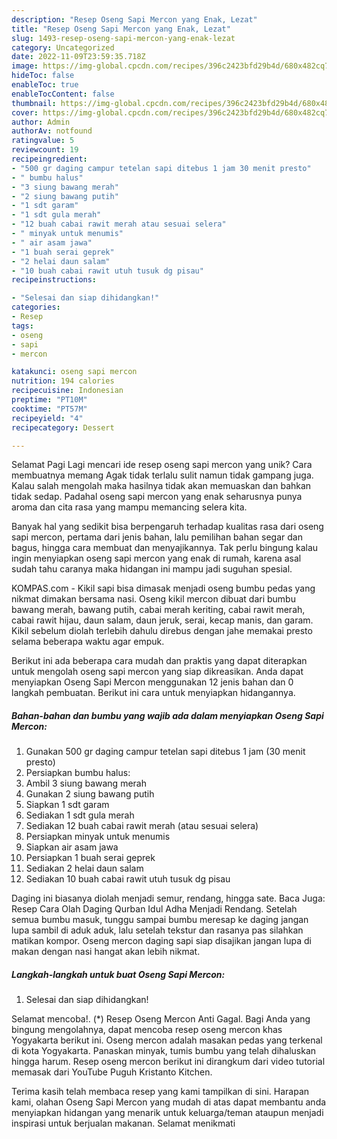 ```yaml
---
description: "Resep Oseng Sapi Mercon yang Enak, Lezat"
title: "Resep Oseng Sapi Mercon yang Enak, Lezat"
slug: 1493-resep-oseng-sapi-mercon-yang-enak-lezat
category: Uncategorized
date: 2022-11-09T23:59:35.718Z
image: https://img-global.cpcdn.com/recipes/396c2423bfd29b4d/680x482cq70/oseng-sapi-mercon-foto-resep-utama.jpg
hideToc: false
enableToc: true
enableTocContent: false
thumbnail: https://img-global.cpcdn.com/recipes/396c2423bfd29b4d/680x482cq70/oseng-sapi-mercon-foto-resep-utama.jpg
cover: https://img-global.cpcdn.com/recipes/396c2423bfd29b4d/680x482cq70/oseng-sapi-mercon-foto-resep-utama.jpg
author: Admin
authorAv: notfound
ratingvalue: 5
reviewcount: 19
recipeingredient:
- "500 gr daging campur tetelan sapi ditebus 1 jam 30 menit presto"
- " bumbu halus"
- "3 siung bawang merah"
- "2 siung bawang putih"
- "1 sdt garam"
- "1 sdt gula merah"
- "12 buah cabai rawit merah atau sesuai selera"
- " minyak untuk menumis"
- " air asam jawa"
- "1 buah serai geprek"
- "2 helai daun salam"
- "10 buah cabai rawit utuh tusuk dg pisau"
recipeinstructions:

- "Selesai dan siap dihidangkan!"
categories:
- Resep
tags:
- oseng
- sapi
- mercon

katakunci: oseng sapi mercon 
nutrition: 194 calories
recipecuisine: Indonesian
preptime: "PT10M"
cooktime: "PT57M"
recipeyield: "4"
recipecategory: Dessert

---
```



Selamat Pagi Lagi mencari ide resep oseng sapi mercon yang unik? Cara membuatnya memang Agak tidak terlalu sulit namun tidak gampang juga. Kalau salah mengolah maka hasilnya tidak akan memuaskan dan bahkan tidak sedap. Padahal oseng sapi mercon yang enak seharusnya punya aroma dan cita rasa yang mampu memancing selera kita.


Banyak hal yang sedikit bisa berpengaruh terhadap kualitas rasa dari oseng sapi mercon, pertama dari jenis bahan, lalu pemilihan bahan segar dan bagus, hingga cara membuat dan menyajikannya. Tak perlu bingung kalau ingin menyiapkan oseng sapi mercon yang enak di rumah, karena asal sudah tahu caranya maka hidangan ini mampu jadi suguhan spesial.

KOMPAS.com - Kikil sapi bisa dimasak menjadi oseng bumbu pedas yang nikmat dimakan bersama nasi. Oseng kikil mercon dibuat dari bumbu bawang merah, bawang putih, cabai merah keriting, cabai rawit merah, cabai rawit hijau, daun salam, daun jeruk, serai, kecap manis, dan garam. Kikil sebelum diolah terlebih dahulu direbus dengan jahe memakai presto selama beberapa waktu agar empuk.


Berikut ini ada beberapa cara mudah dan praktis yang dapat diterapkan untuk mengolah oseng sapi mercon yang siap dikreasikan. Anda dapat menyiapkan Oseng Sapi Mercon menggunakan 12 jenis bahan dan 0 langkah pembuatan. Berikut ini cara untuk menyiapkan hidangannya.

<!--inarticleads1-->

##### Bahan-bahan dan bumbu yang wajib ada dalam menyiapkan Oseng Sapi Mercon:

1. Gunakan 500 gr daging campur tetelan sapi ditebus 1 jam (30 menit presto)
1. Persiapkan  bumbu halus:
1. Ambil 3 siung bawang merah
1. Gunakan 2 siung bawang putih
1. Siapkan 1 sdt garam
1. Sediakan 1 sdt gula merah
1. Sediakan 12 buah cabai rawit merah (atau sesuai selera)
1. Persiapkan  minyak untuk menumis
1. Siapkan  air asam jawa
1. Persiapkan 1 buah serai geprek
1. Sediakan 2 helai daun salam
1. Sediakan 10 buah cabai rawit utuh tusuk dg pisau


Daging ini biasanya diolah menjadi semur, rendang, hingga sate. Baca Juga: Resep Cara Olah Daging Qurban Idul Adha Menjadi Rendang. Setelah semua bumbu masuk, tunggu sampai bumbu meresap ke daging jangan lupa sambil di aduk aduk, lalu setelah tekstur dan rasanya pas silahkan matikan kompor. Oseng mercon daging sapi siap disajikan jangan lupa di makan dengan nasi hangat akan lebih nikmat. 

<!--inarticleads2-->

##### Langkah-langkah untuk buat Oseng Sapi Mercon:


1. Selesai dan siap dihidangkan!

Selamat mencoba!. (*) Resep Oseng Mercon Anti Gagal. Bagi Anda yang bingung mengolahnya, dapat mencoba resep oseng mercon khas Yogyakarta berikut ini. Oseng mercon adalah masakan pedas yang terkenal di kota Yogyakarta. Panaskan minyak, tumis bumbu yang telah dihaluskan hingga harum. Resep oseng mercon berikut ini dirangkum dari video tutorial memasak dari YouTube Puguh Kristanto Kitchen. 

Terima kasih telah membaca resep yang kami tampilkan di sini. Harapan kami, olahan Oseng Sapi Mercon yang mudah di atas dapat membantu anda menyiapkan hidangan yang menarik untuk keluarga/teman ataupun menjadi inspirasi untuk berjualan makanan. Selamat menikmati
